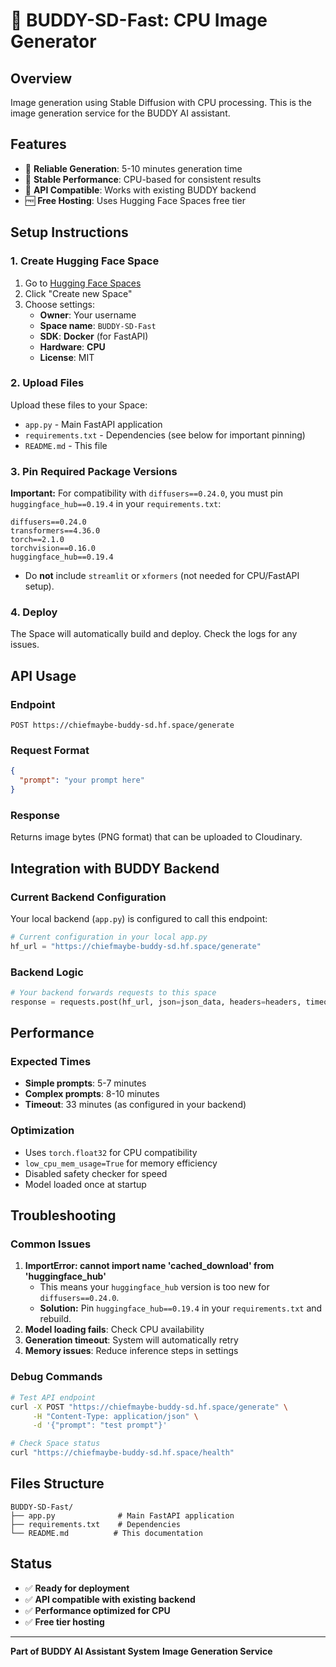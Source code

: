 # 🚀 BUDDY-SD-Fast: CPU Image Generator

## Overview
Image generation using Stable Diffusion with CPU processing. This is the image generation service for the BUDDY AI assistant.

## Features
- 🎯 **Reliable Generation**: 5-10 minutes generation time
- 🔄 **Stable Performance**: CPU-based for consistent results
- 📱 **API Compatible**: Works with existing BUDDY backend
- 🆓 **Free Hosting**: Uses Hugging Face Spaces free tier

## Setup Instructions

### 1. Create Hugging Face Space
1. Go to [Hugging Face Spaces](https://huggingface.co/spaces)
2. Click "Create new Space"
3. Choose settings:
   - **Owner**: Your username
   - **Space name**: `BUDDY-SD-Fast`
   - **SDK**: **Docker** (for FastAPI)
   - **Hardware**: **CPU**
   - **License**: MIT

### 2. Upload Files
Upload these files to your Space:
- `app.py` - Main FastAPI application
- `requirements.txt` - Dependencies (see below for important pinning)
- `README.md` - This file

### 3. Pin Required Package Versions
**Important:** For compatibility with `diffusers==0.24.0`, you must pin `huggingface_hub==0.19.4` in your `requirements.txt`:

```
diffusers==0.24.0
transformers==4.36.0
torch==2.1.0
torchvision==0.16.0
huggingface_hub==0.19.4
```

- Do **not** include `streamlit` or `xformers` (not needed for CPU/FastAPI setup).

### 4. Deploy
The Space will automatically build and deploy. Check the logs for any issues.

## API Usage

### Endpoint
```
POST https://chiefmaybe-buddy-sd.hf.space/generate
```

### Request Format
```json
{
  "prompt": "your prompt here"
}
```

### Response
Returns image bytes (PNG format) that can be uploaded to Cloudinary.

## Integration with BUDDY Backend

### Current Backend Configuration
Your local backend (`app.py`) is configured to call this endpoint:

```python
# Current configuration in your local app.py
hf_url = "https://chiefmaybe-buddy-sd.hf.space/generate"
```

### Backend Logic
```python
# Your backend forwards requests to this space
response = requests.post(hf_url, json=json_data, headers=headers, timeout=2000)
```

## Performance

### Expected Times
- **Simple prompts**: 5-7 minutes
- **Complex prompts**: 8-10 minutes
- **Timeout**: 33 minutes (as configured in your backend)

### Optimization
- Uses `torch.float32` for CPU compatibility
- `low_cpu_mem_usage=True` for memory efficiency
- Disabled safety checker for speed
- Model loaded once at startup

## Troubleshooting

### Common Issues
1. **ImportError: cannot import name 'cached_download' from 'huggingface_hub'**
   - This means your `huggingface_hub` version is too new for `diffusers==0.24.0`.
   - **Solution:** Pin `huggingface_hub==0.19.4` in your `requirements.txt` and rebuild.
2. **Model loading fails**: Check CPU availability
3. **Generation timeout**: System will automatically retry
4. **Memory issues**: Reduce inference steps in settings

### Debug Commands
```bash
# Test API endpoint
curl -X POST "https://chiefmaybe-buddy-sd.hf.space/generate" \
     -H "Content-Type: application/json" \
     -d '{"prompt": "test prompt"}'

# Check Space status
curl "https://chiefmaybe-buddy-sd.hf.space/health"
```

## Files Structure
```
BUDDY-SD-Fast/
├── app.py              # Main FastAPI application
├── requirements.txt    # Dependencies
└── README.md          # This documentation
```

## Status
- ✅ **Ready for deployment**
- ✅ **API compatible with existing backend**
- ✅ **Performance optimized for CPU**
- ✅ **Free tier hosting**

---
**Part of BUDDY AI Assistant System**
**Image Generation Service** 